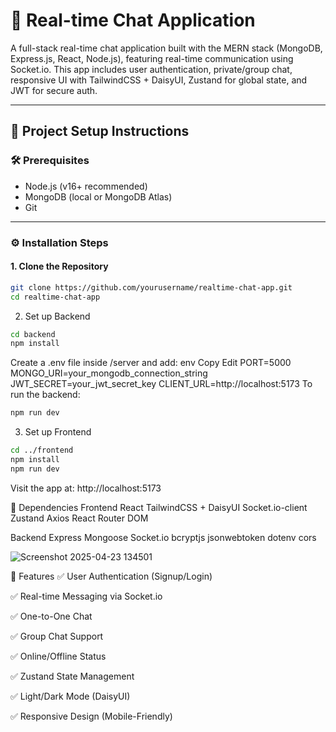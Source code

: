 # 💬 Real-time Chat Application

A full-stack real-time chat application built with the MERN stack (MongoDB, Express.js, React, Node.js), featuring real-time communication using Socket.io. This app includes user authentication, private/group chat, responsive UI with TailwindCSS + DaisyUI, Zustand for global state, and JWT for secure auth.

---

## 📌 Project Setup Instructions

### 🛠 Prerequisites

- Node.js (v16+ recommended)
- MongoDB (local or MongoDB Atlas)
- Git

---

### ⚙️ Installation Steps

#### 1. Clone the Repository

```bash
git clone https://github.com/yourusername/realtime-chat-app.git
cd realtime-chat-app
```
2. Set up Backend
```bash
cd backend
npm install
```
Create a .env file inside /server and add:
env
Copy
Edit
PORT=5000
MONGO_URI=your_mongodb_connection_string
JWT_SECRET=your_jwt_secret_key
CLIENT_URL=http://localhost:5173
To run the backend:

```bash
npm run dev
```
3. Set up Frontend
```bash
cd ../frontend
npm install
npm run dev
```
Visit the app at: http://localhost:5173

🧩 Dependencies
Frontend
React
TailwindCSS + DaisyUI
Socket.io-client
Zustand
Axios
React Router DOM

Backend
Express
Mongoose
Socket.io
bcryptjs
jsonwebtoken
dotenv
cors

![Screenshot 2025-04-23 134501](https://github.com/user-attachments/assets/de5b0dfd-95b7-4f54-a066-6eb30ed202ac)


🧪 Features
✅ User Authentication (Signup/Login)

✅ Real-time Messaging via Socket.io

✅ One-to-One Chat

✅ Group Chat Support

✅ Online/Offline Status

✅ Zustand State Management

✅ Light/Dark Mode (DaisyUI)

✅ Responsive Design (Mobile-Friendly)
